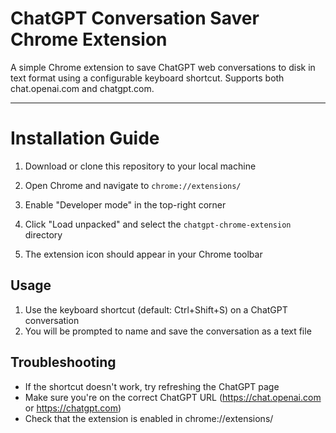 # ChatGPT Conversation Saver Chrome Extension

A simple Chrome extension to save ChatGPT web conversations to disk in text format using a configurable keyboard shortcut. Supports both chat.openai.com and chatgpt.com.

---

# Installation Guide

1. Download or clone this repository to your local machine

2. Open Chrome and navigate to `chrome://extensions/`

3. Enable "Developer mode" in the top-right corner

4. Click "Load unpacked" and select the `chatgpt-chrome-extension` directory

5. The extension icon should appear in your Chrome toolbar

## Usage

1. Use the keyboard shortcut (default: Ctrl+Shift+S) on a ChatGPT conversation
2. You will be prompted to name and save the conversation as a text file

## Troubleshooting

- If the shortcut doesn't work, try refreshing the ChatGPT page
- Make sure you're on the correct ChatGPT URL (https://chat.openai.com or https://chatgpt.com)
- Check that the extension is enabled in chrome://extensions/ 